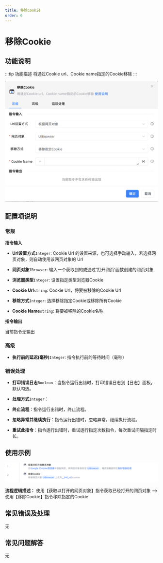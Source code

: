 ```yaml
---
title: 移除Cookie
order: 6
---
```


# 移除Cookie

## 功能说明

:::tip 功能描述
将通过Cookie url、Cookie name指定的Cookie移除
:::

![移除Cookie](../../../assets/移除Cookie_command.png)

## 配置项说明

### 常规

**指令输入**

- **Url设置方式**`Integer`: Cookie Url 的设置来源，也可选择手动输入，若选择网页对象，则自动使用该网页对象的 Url

- **网页对象**`TBrowser`: 输入一个获取到的或通过'打开网页'函数创建的网页对象

- **浏览器类型**`Integer`: 设置指定类型浏览器Cookie

- **Cookie Url**`string`: Cookie Url，将要被移除的Cookie Url

- **移除方式**`Integer`: 选择移除指定Cookie或移除所有Cookie

- **Cookie Name**`string`: 将要被移除的Cookie名称


**指令输出**

当前指令无输出

### 高级

- **执行前的延迟(毫秒)**`Integer`: 指令执行前的等待时间（毫秒）

### 错误处理

- **打印错误日志**`Boolean`：当指令运行出错时，打印错误日志到【日志】面板。默认勾选。

- **处理方式**`Integer`：

 - **终止流程**：指令运行出错时，终止流程。

 - **忽略异常并继续执行**：指令运行出错时，忽略异常，继续执行流程。

 - **重试此指令**：指令运行出错时，重试运行指定次数指令，每次重试间隔指定时长。

## 使用示例

![移除Cookie](../../../assets/移除Cookie_demo.png)

**流程逻辑描述：** 使用【获取以打开的网页对象】指令获取已经打开的网页对象 --> 使用【移除Cookie】指令移除指定的Cookie

## 常见错误及处理

无

## 常见问题解答

无

